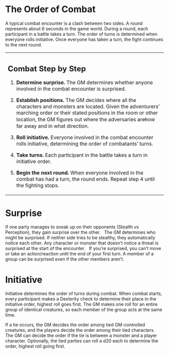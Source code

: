 # **The Order of Combat**

A typical combat encounter is a clash between two sides. A round represents about 6 seconds in the game world. During a round, each participant in a battle takes a turn. The order of turns is determined when everyone rolls initiative. Once everyone has taken a turn, the fight continues to the next round.
 

<table><tbody><tr class="odd">
<td><h2 id="combat-step-by-step"><strong>Combat Step by Step</strong> </h2>
<ol type="1"><li><p><strong>Determine surprise.</strong> The GM determines whether anyone involved in the combat encounter is surprised.</p></li>
<li><p><strong>Establish positions.</strong> The GM decides where all the characters and monsters are located. Given the adventurersʼ marching order or their stated positions in the room or other location, the GM figures out where the adversaries are̶how far away and in what direction.</p></li>
<li><p><strong>Roll initiative.</strong> Everyone involved in the combat encounter rolls initiative, determining the order of combatantsʼ turns.</p></li>
<li><p><strong>Take turns.</strong> Each participant in the battle takes a turn in initiative order.</p></li>
<li><p><strong>Begin the next round.</strong> When everyone involved in the combat has had a turn, the round ends. Repeat step 4 until the fighting stops.</p></li></ol></td></tr></tbody></table>

# **Surprise**

If one party manages to sneak up on their opponents (Stealth vs Perception), they gain surprise over the other.
 
The GM determines who might be surprised. If neither side tries to be stealthy, they automatically notice each other. Any character or monster that doesn’t notice a threat is surprised at the start of the encounter.
 
If you’re surprised, you can’t move or take an action/reaction until the end of your first turn. A member of a group can be surprised even if the other members aren’t.

# **Initiative**

Initiative determines the order of turns during combat. When combat starts, every participant makes a Dexterity check to determine their place in the initiative order, highest roll goes first. The GM makes one roll for an entire group of identical creatures, so each member of the group acts at the same time.

If a tie occurs, the GM decides the order among tied GM-controlled creatures, and the players decide the order among their tied characters. The GM can decide the order if the tie is between a monster and a player character. Optionally, the tied parties can roll a d20 each to determine the order, highest roll going first.